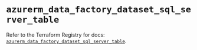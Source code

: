 # `azurerm_data_factory_dataset_sql_server_table`

Refer to the Terraform Registry for docs: [`azurerm_data_factory_dataset_sql_server_table`](https://registry.terraform.io/providers/hashicorp/azurerm/4.15.0/docs/resources/data_factory_dataset_sql_server_table).
